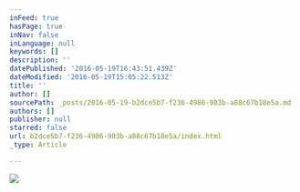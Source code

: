 ```yaml
---
inFeed: true
hasPage: true
inNav: false
inLanguage: null
keywords: []
description: ''
datePublished: '2016-05-19T16:43:51.439Z'
dateModified: '2016-05-19T15:05:22.513Z'
title: ''
author: []
sourcePath: _posts/2016-05-19-b2dce5b7-f236-4986-903b-a88c67b18e5a.md
authors: []
publisher: null
starred: false
url: b2dce5b7-f236-4986-903b-a88c67b18e5a/index.html
_type: Article

---
```

![](https://the-grid-user-content.s3-us-west-2.amazonaws.com/3da184d5-5c8b-44c4-b586-bd4dc063adf3.jpg)